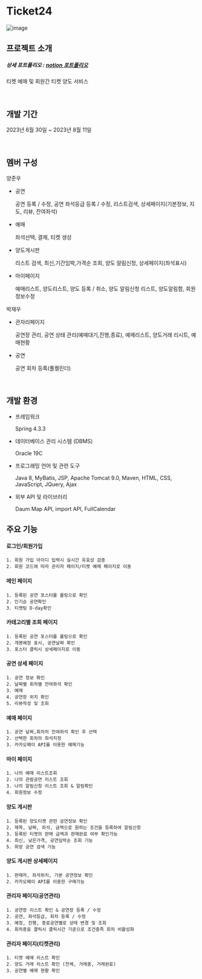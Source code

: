 # Ticket24

![image](https://www.notion.so/image/https%3A%2F%2Fs3-us-west-2.amazonaws.com%2Fsecure.notion-static.com%2Fa79f3d56-9085-416b-a60a-56e2ee8e2389%2F%25EB%25A9%2594%25EC%259D%25B8.png?table=block&id=4b3785a9-aca9-487f-9afd-dae5cbbe62e8&spaceId=a8616105-5508-4c8d-93f9-9e47a410cd89&width=2000&userId=f73d4ca6-c265-4f94-8d39-cd6c6399751c&cache=v2)




## 프로젝트 소개
##### 상세 포트폴리오 : [notion 포트폴리오](https://url.kr/3pd681)
티켓 예매 및 회원간 티켓 양도 서비스

<br>

## 개발 기간
2023년 6월 30일 ~ 2023년 8월 11일

<br>

## 멤버 구성

양준우
- 공연
   
    공연 등록 / 수정, 공연 좌석등급 등록 / 수정, 리스트검색, 상세페이지(기본정보, 지도, 리뷰, 잔여좌석)


- 예매

  
    좌석선택, 결제, 티켓 생성
  
- 양도게시판

  
    리스트 검색, 최신,기간임박,가격순 조회, 양도 알림신청, 상세페이지(좌석표시)
  
- 마이페이지

  
    예매리스트, 양도리스트, 양도 등록 / 취소, 양도 알림신청 리스트, 양도알림함, 회원정보수정

박재우

- 관자리페이지

  
    공연장 관리, 공연 상태 관리(예매대기,진행,종료), 예매리스트, 양도거래 리시트, 예매현황
  
- 공연

  
    공연 회차 등록(풀켈린더)

<br>

## 개발 환경
- 프레임워크
   
    Spring 4.3.3


- 데이터베이스 관리 시스템 (DBMS)

  
    Oracle 19C

- 프로그래밍 언어 및 관련 도구

  
    Java 8, MyBatis, JSP, Apache Tomcat 9.0, Maven, HTML, CSS, JavaScript, JQuery, Ajax

- 외부 API 및 라이브러리

  
   Daum Map API, import API, FullCalendar




## 주요 기능


#### 로그인/회원가입


    1. 회원 가입 아이디 입력시 실시간 유효성 검증
    2. 회원 코드에 따라 관리자 페이지/티켓 예매 페이지로 이동


#### 메인 페이지


    1. 등록된 공연 포스터를 롤링으로 확인
    2. 인기순 공연확인
    3. 티켓팅 D-day확인


#### 카테고리별 조회 페이지


    1. 등록된 공연 포스터를 롤링으로 확인
    2. 개봉예정 표시, 공연날짜 확인
    3. 포스터 클릭시 상세페이지로 이동


#### 공연 상세 페이지


    1. 공연 정보 확인
    2. 날짜별 회차별 잔여좌석 확인
    3. 예매
    4. 공연장 위치 확인
    5. 리뷰작성 및 조회
    

#### 예매 페이지


    1. 공연 날짜,회차의 잔여좌석 확인 후 선택
    2. 선택한 회차의 좌석지정
    3. 카카오페이 API를 이용한 예매기능
    

#### 마이 페이지


    1. 나의 예매 리스트조회
    2. 나의 관람공연 리스트 조회
    3. 나의 알림신청 리스트 조회 & 알림확인
    4. 회원정보 수정


#### 양도 게시판


    1. 등록된 양도티켓 관련 공연정보 확인
    2. 제목, 날짜, 좌석, 금액으로 원하는 조건을 등록하여 알림신청
    3. 등록된 티켓의 판매 금액과 판매완료 여부 확인가능
    4. 최신, 낮은가격, 공연임박순 조회 기능
    5. 희망 공연 검색 기능


#### 양도 게시판 상세페이지


    1. 판매자, 좌석위치, 기본 공연정보 확인
    2. 카카오페이 API를 이용한 구매가능

    
#### 관리자 페이지(공연관리)


    1. 공연장 리스트 확인 & 공연장 등록 / 수정
    2. 공연, 좌석등급, 회차 등록 / 수정
    3. 예정, 진행, 종료공연별로 상태 변경 및 조회
    4. 회차종료 클릭시 클릭시간 기준으로 조건충족 회차 비활성화
    


#### 관리자 페이지(티켓관리)


    1. 티켓 예매 리스트 확인
    2. 양도 거래 리스트 확인 (전체, 거래중, 거래완료)
    3. 공연별 예매 현황 확인


<br>
